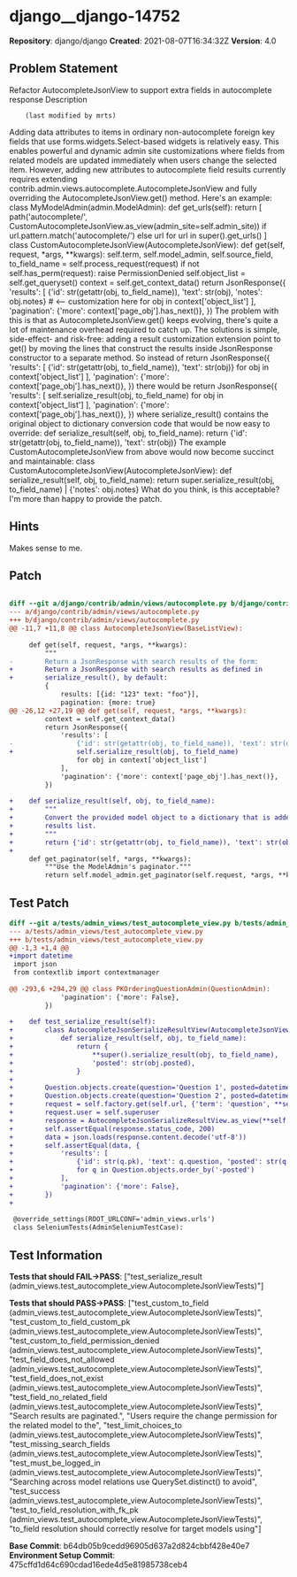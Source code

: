 # django__django-14752

**Repository**: django/django
**Created**: 2021-08-07T16:34:32Z
**Version**: 4.0

## Problem Statement

Refactor AutocompleteJsonView to support extra fields in autocomplete response
Description
	 
		(last modified by mrts)
	 
Adding data attributes to items in ordinary non-autocomplete foreign key fields that use forms.widgets.Select-based widgets is relatively easy. This enables powerful and dynamic admin site customizations where fields from related models are updated immediately when users change the selected item.
However, adding new attributes to autocomplete field results currently requires extending contrib.admin.views.autocomplete.AutocompleteJsonView and fully overriding the AutocompleteJsonView.get() method. Here's an example:
class MyModelAdmin(admin.ModelAdmin):
	def get_urls(self):
		return [
			path('autocomplete/', CustomAutocompleteJsonView.as_view(admin_site=self.admin_site))
			if url.pattern.match('autocomplete/')
			else url for url in super().get_urls()
		]
class CustomAutocompleteJsonView(AutocompleteJsonView):
	def get(self, request, *args, **kwargs):
		self.term, self.model_admin, self.source_field, to_field_name = self.process_request(request)
		if not self.has_perm(request):
			raise PermissionDenied
		self.object_list = self.get_queryset()
		context = self.get_context_data()
		return JsonResponse({
			'results': [
				{'id': str(getattr(obj, to_field_name)), 'text': str(obj), 'notes': obj.notes} # <-- customization here
				for obj in context['object_list']
			],
			'pagination': {'more': context['page_obj'].has_next()},
		})
The problem with this is that as AutocompleteJsonView.get() keeps evolving, there's quite a lot of maintenance overhead required to catch up.
The solutions is simple, side-effect- and risk-free: adding a result customization extension point to get() by moving the lines that construct the results inside JsonResponse constructor to a separate method. So instead of
		return JsonResponse({
			'results': [
				{'id': str(getattr(obj, to_field_name)), 'text': str(obj)}
				for obj in context['object_list']
			],
			'pagination': {'more': context['page_obj'].has_next()},
		})
there would be
		return JsonResponse({
			'results': [
				self.serialize_result(obj, to_field_name) for obj in context['object_list']
			],
			'pagination': {'more': context['page_obj'].has_next()},
		})
where serialize_result() contains the original object to dictionary conversion code that would be now easy to override:
def serialize_result(self, obj, to_field_name):
	return {'id': str(getattr(obj, to_field_name)), 'text': str(obj)}
The example CustomAutocompleteJsonView from above would now become succinct and maintainable:
class CustomAutocompleteJsonView(AutocompleteJsonView):
	def serialize_result(self, obj, to_field_name):
		return super.serialize_result(obj, to_field_name) | {'notes': obj.notes}
What do you think, is this acceptable? I'm more than happy to provide the patch.


## Hints

Makes sense to me.

## Patch

```diff

diff --git a/django/contrib/admin/views/autocomplete.py b/django/contrib/admin/views/autocomplete.py
--- a/django/contrib/admin/views/autocomplete.py
+++ b/django/contrib/admin/views/autocomplete.py
@@ -11,7 +11,8 @@ class AutocompleteJsonView(BaseListView):
 
     def get(self, request, *args, **kwargs):
         """
-        Return a JsonResponse with search results of the form:
+        Return a JsonResponse with search results as defined in
+        serialize_result(), by default:
         {
             results: [{id: "123" text: "foo"}],
             pagination: {more: true}
@@ -26,12 +27,19 @@ def get(self, request, *args, **kwargs):
         context = self.get_context_data()
         return JsonResponse({
             'results': [
-                {'id': str(getattr(obj, to_field_name)), 'text': str(obj)}
+                self.serialize_result(obj, to_field_name)
                 for obj in context['object_list']
             ],
             'pagination': {'more': context['page_obj'].has_next()},
         })
 
+    def serialize_result(self, obj, to_field_name):
+        """
+        Convert the provided model object to a dictionary that is added to the
+        results list.
+        """
+        return {'id': str(getattr(obj, to_field_name)), 'text': str(obj)}
+
     def get_paginator(self, *args, **kwargs):
         """Use the ModelAdmin's paginator."""
         return self.model_admin.get_paginator(self.request, *args, **kwargs)


```

## Test Patch

```diff
diff --git a/tests/admin_views/test_autocomplete_view.py b/tests/admin_views/test_autocomplete_view.py
--- a/tests/admin_views/test_autocomplete_view.py
+++ b/tests/admin_views/test_autocomplete_view.py
@@ -1,3 +1,4 @@
+import datetime
 import json
 from contextlib import contextmanager
 
@@ -293,6 +294,29 @@ class PKOrderingQuestionAdmin(QuestionAdmin):
             'pagination': {'more': False},
         })
 
+    def test_serialize_result(self):
+        class AutocompleteJsonSerializeResultView(AutocompleteJsonView):
+            def serialize_result(self, obj, to_field_name):
+                return {
+                    **super().serialize_result(obj, to_field_name),
+                    'posted': str(obj.posted),
+                }
+
+        Question.objects.create(question='Question 1', posted=datetime.date(2021, 8, 9))
+        Question.objects.create(question='Question 2', posted=datetime.date(2021, 8, 7))
+        request = self.factory.get(self.url, {'term': 'question', **self.opts})
+        request.user = self.superuser
+        response = AutocompleteJsonSerializeResultView.as_view(**self.as_view_args)(request)
+        self.assertEqual(response.status_code, 200)
+        data = json.loads(response.content.decode('utf-8'))
+        self.assertEqual(data, {
+            'results': [
+                {'id': str(q.pk), 'text': q.question, 'posted': str(q.posted)}
+                for q in Question.objects.order_by('-posted')
+            ],
+            'pagination': {'more': False},
+        })
+
 
 @override_settings(ROOT_URLCONF='admin_views.urls')
 class SeleniumTests(AdminSeleniumTestCase):

```

## Test Information

**Tests that should FAIL→PASS**: ["test_serialize_result (admin_views.test_autocomplete_view.AutocompleteJsonViewTests)"]

**Tests that should PASS→PASS**: ["test_custom_to_field (admin_views.test_autocomplete_view.AutocompleteJsonViewTests)", "test_custom_to_field_custom_pk (admin_views.test_autocomplete_view.AutocompleteJsonViewTests)", "test_custom_to_field_permission_denied (admin_views.test_autocomplete_view.AutocompleteJsonViewTests)", "test_field_does_not_allowed (admin_views.test_autocomplete_view.AutocompleteJsonViewTests)", "test_field_does_not_exist (admin_views.test_autocomplete_view.AutocompleteJsonViewTests)", "test_field_no_related_field (admin_views.test_autocomplete_view.AutocompleteJsonViewTests)", "Search results are paginated.", "Users require the change permission for the related model to the", "test_limit_choices_to (admin_views.test_autocomplete_view.AutocompleteJsonViewTests)", "test_missing_search_fields (admin_views.test_autocomplete_view.AutocompleteJsonViewTests)", "test_must_be_logged_in (admin_views.test_autocomplete_view.AutocompleteJsonViewTests)", "Searching across model relations use QuerySet.distinct() to avoid", "test_success (admin_views.test_autocomplete_view.AutocompleteJsonViewTests)", "test_to_field_resolution_with_fk_pk (admin_views.test_autocomplete_view.AutocompleteJsonViewTests)", "to_field resolution should correctly resolve for target models using"]

**Base Commit**: b64db05b9cedd96905d637a2d824cbbf428e40e7
**Environment Setup Commit**: 475cffd1d64c690cdad16ede4d5e81985738ceb4
